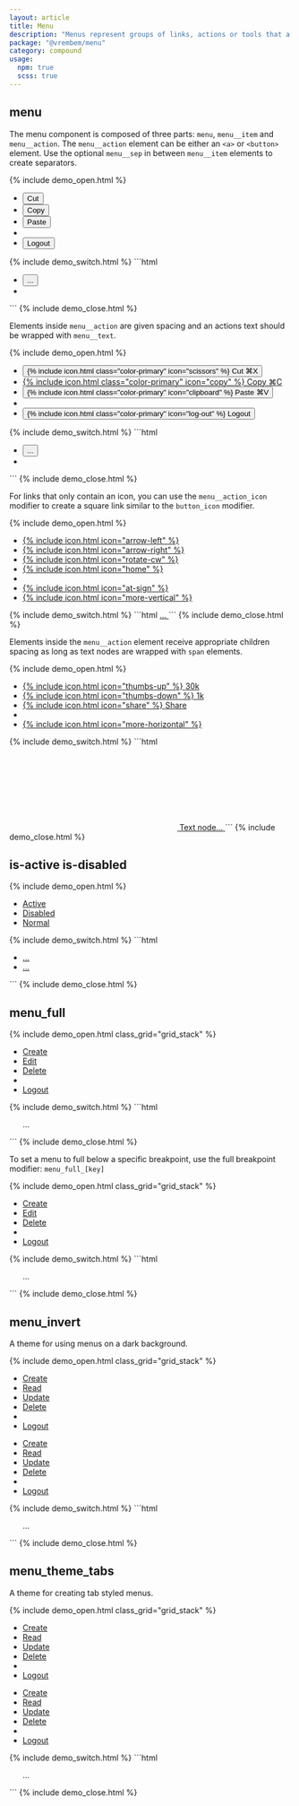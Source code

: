 ```yaml
---
layout: article
title: Menu
description: "Menus represent groups of links, actions or tools that a user can interact with."
package: "@vrembem/menu"
category: compound
usage:
  npm: true
  scss: true
---
```


## menu

The menu component is composed of three parts: `menu`, `menu__item` and `menu__action`. The `menu__action` element can be either an `<a>` or `<button>` element. Use the optional `menu__sep` in between `menu__item` elements to create separators.

{% include demo_open.html %}
<div class="scroll-box">
  <ul class="menu">
    <li class="menu__item">
      <button class="menu__action">Cut</button>
    </li>
    <li class="menu__item">
      <button class="menu__action">Copy</button>
    </li>
    <li class="menu__item">
      <button class="menu__action">Paste</button>
    </li>
    <li class="menu__sep"></li>
    <li class="menu__item">
      <button class="menu__action">Logout</button>
    </li>
  </ul>
</div>
{% include demo_switch.html %}
```html
<ul class="menu">
  <li class="menu__item">
    <button class="menu__action">
      ...
    </button>
  </li>
  <li class="menu__sep"></li>
</ul>
```
{% include demo_close.html %}

Elements inside `menu__action` are given spacing and an actions text should be wrapped with `menu__text`.

{% include demo_open.html %}
<div class="scroll-box">
  <ul class="menu">
    <li class="menu__item">
      <button class="menu__action">
        {% include icon.html class="color-primary" icon="scissors" %}
        <span class="menu__text">Cut</span>
        <span class="color-subtle">&#x2318;X</span>
      </button>
    </li>
    <li class="menu__item">
      <a class="menu__action" href="#">
        {% include icon.html class="color-primary" icon="copy" %}
        <span class="menu__text">Copy</span>
        <span class="color-subtle">&#x2318;C</span>
      </a>
    </li>
    <li class="menu__item">
      <button class="menu__action">
        {% include icon.html class="color-primary" icon="clipboard" %}
        <span class="menu__text">Paste</span>
        <span class="color-subtle">&#x2318;V</span>
      </button>
    </li>
    <li class="menu__sep"></li>
    <li class="menu__item">
      <button class="menu__action">
        {% include icon.html class="color-primary" icon="log-out" %}
        <span class="menu__text">Logout</span>
      </button>
    </li>
  </ul>
</div>
{% include demo_switch.html %}
```html
<ul class="menu">
  <li class="menu__item">
    <button class="menu__action">
      ...
    </button>
  </li>
  <li class="menu__sep"></li>
</ul>
```
{% include demo_close.html %}

For links that only contain an icon, you can use the `menu__action_icon` modifier to create a square link similar to the `button_icon` modifier.

{% include demo_open.html %}
<div class="scroll-box">
  <ul class="menu menu_inline">
    <li class="menu__item">
      <a class="menu__action menu__action_icon" href="#">
        {% include icon.html icon="arrow-left" %}
      </a>
    </li>
    <li class="menu__item">
      <a class="menu__action menu__action_icon" href="#">
        {% include icon.html icon="arrow-right" %}
      </a>
    </li>
    <li class="menu__item">
      <a class="menu__action menu__action_icon" href="#">
        {% include icon.html icon="rotate-cw" %}
      </a>
    </li>
    <li class="menu__item">
      <a class="menu__action menu__action_icon" href="#">
        {% include icon.html icon="home" %}
      </a>
    </li>
    <li class="menu__sep"></li>
    <li class="menu__item">
      <a class="menu__action menu__action_icon" href="#">
        {% include icon.html icon="at-sign" %}
      </a>
    </li>
    <li class="menu__item">
      <a class="menu__action menu__action_icon" href="#">
        {% include icon.html icon="more-vertical" %}
      </a>
    </li>
  </ul>
</div>
{% include demo_switch.html %}
```html
<a class="menu__action menu__action_icon" href="#">
  ...
</a>
```
{% include demo_close.html %}

Elements inside the `menu__action` element receive appropriate children spacing as long as text nodes are wrapped with `span` elements.

{% include demo_open.html %}
<div class="scroll-box">
  <ul class="menu menu_inline">
    <li class="menu__item">
      <a class="menu__action" href="#">
        {% include icon.html icon="thumbs-up" %}
        <span>30k</span>
      </a>
    </li>
    <li class="menu__item">
      <a class="menu__action" href="#">
        {% include icon.html icon="thumbs-down" %}
        <span>1k</span>
      </a>
    </li>
    <li class="menu__item">
      <a class="menu__action" href="#">
        {% include icon.html icon="share" %}
        <span>Share</span>
      </a>
    </li>
    <li class="menu__sep"></li>
    <li class="menu__item">
      <a class="menu__action menu__action_icon" href="#">
        {% include icon.html icon="more-horizontal" %}
      </a>
    </li>
  </ul>
</div>
{% include demo_switch.html %}
```html
<a class="menu__action" href="#">
  <svg class="icon" role="img">
    <!-- Icon markup... -->
  </svg>
  <span>Text node...</span>
</a>
```
{% include demo_close.html %}

## is-active is-disabled

{% include demo_open.html %}
<div class="scroll-box">
  <ul class="menu">
    <li class="menu__item">
      <a class="menu__action is-active" href="#">Active</a>
    </li>
    <li class="menu__item">
      <a class="menu__action is-disabled" href="#">Disabled</a>
    </li>
    <li class="menu__item">
      <a class="menu__action" href="#">Normal</a>
    </li>
  </ul>
</div>
{% include demo_switch.html %}
```html
<ul class="menu">
  <li class="menu__item">
    <a class="menu__action is-active" href="#">
      ...
    </a>
  </li>
  <li class="menu__item">
    <a class="menu__action is-disabled" href="#">
      ...
    </a>
  </li>
</ul>
```
{% include demo_close.html %}

## menu_full

{% include demo_open.html class_grid="grid_stack" %}
<div class="scroll-box">
  <ul class="menu menu_inline menu_full">
    <li class="menu__item">
      <a class="menu__action" href="#">Create</a>
    </li>
    <li class="menu__item">
      <a class="menu__action" href="#">Edit</a>
    </li>
    <li class="menu__item">
      <a class="menu__action" href="#">Delete</a>
    </li>
    <li class="menu__sep"></li>
    <li class="menu__item">
      <a class="menu__action" href="#">Logout</a>
    </li>
  </ul>
</div>
{% include demo_switch.html %}
```html
<ul class="menu menu_full">...</ul>
```
{% include demo_close.html %}

To set a menu to full below a specific breakpoint, use the full breakpoint modifier: `menu_full_[key]`

{% include demo_open.html class_grid="grid_stack" %}
<div class="scroll-box">
  <ul class="menu menu_inline menu_full_lg">
    <li class="menu__item">
      <a class="menu__action" href="#">Create</a>
    </li>
    <li class="menu__item">
      <a class="menu__action" href="#">Edit</a>
    </li>
    <li class="menu__item">
      <a class="menu__action" href="#">Delete</a>
    </li>
    <li class="menu__sep"></li>
    <li class="menu__item">
      <a class="menu__action" href="#">Logout</a>
    </li>
  </ul>
</div>
{% include demo_switch.html %}
```html
<ul class="menu menu_full_lg">...</ul>
```
{% include demo_close.html %}

## menu_invert

A theme for using menus on a dark background.

{% include demo_open.html class_grid="grid_stack" %}
<div class="padding background-night radius gap">
  <div class="scroll-box">
    <ul class="menu menu_inline menu_invert">
      <li class="menu__item">
        <a class="menu__action is-active" href="#">Create</a>
      </li>
      <li class="menu__item">
        <a class="menu__action" href="#">Read</a>
      </li>
      <li class="menu__item">
        <a class="menu__action is-disabled" href="#">Update</a>
      </li>
      <li class="menu__item">
        <a class="menu__action" href="#">Delete</a>
      </li>
      <li class="menu__sep"></li>
      <li class="menu__item">
        <a class="menu__action" href="#">Logout</a>
      </li>
    </ul>
  </div>
  <ul class="menu menu_invert">
    <li class="menu__item">
      <a class="menu__action is-active" href="#">Create</a>
    </li>
    <li class="menu__item">
      <a class="menu__action" href="#">Read</a>
    </li>
    <li class="menu__item">
      <a class="menu__action is-disabled" href="#">Update</a>
    </li>
    <li class="menu__item">
      <a class="menu__action" href="#">Delete</a>
    </li>
    <li class="menu__sep"></li>
    <li class="menu__item">
      <a class="menu__action" href="#">Logout</a>
    </li>
  </ul>
</div>
{% include demo_switch.html %}
```html
<ul class="menu menu_invert">
  ...
</ul>
```
{% include demo_close.html %}

## menu_theme_tabs

A theme for creating tab styled menus.

{% include demo_open.html class_grid="grid_stack" %}
<div class="gap">
  <div class="scroll-box">
    <ul class="menu menu_inline menu_theme_tabs">
      <li class="menu__item">
        <a class="menu__action is-active" href="#">Create</a>
      </li>
      <li class="menu__item">
        <a class="menu__action" href="#">Read</a>
      </li>
      <li class="menu__item">
        <a class="menu__action is-disabled" href="#">Update</a>
      </li>
      <li class="menu__item">
        <a class="menu__action" href="#">Delete</a>
      </li>
      <li class="menu__sep"></li>
      <li class="menu__item">
        <a class="menu__action" href="#">Logout</a>
      </li>
    </ul>
  </div>
  <ul class="menu menu_theme_tabs">
    <li class="menu__item">
      <a class="menu__action is-active" href="#">Create</a>
    </li>
    <li class="menu__item">
      <a class="menu__action" href="#">Read</a>
    </li>
    <li class="menu__item">
      <a class="menu__action is-disabled" href="#">Update</a>
    </li>
    <li class="menu__item">
      <a class="menu__action" href="#">Delete</a>
    </li>
    <li class="menu__sep"></li>
    <li class="menu__item">
      <a class="menu__action" href="#">Logout</a>
    </li>
  </ul>
</div>
{% include demo_switch.html %}
```html
<ul class="menu menu_theme_tabs">
  ...
</ul>
```
{% include demo_close.html %}
